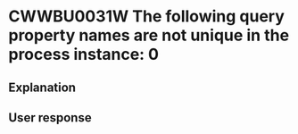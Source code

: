 # CWWBU0031W The following query property names are not unique in the process instance: 0

## Explanation

## User response